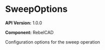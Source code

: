 # SweepOptions

**API Version:** 1.0.0

**Component:** RebelCAD

Configuration options for the sweep operation


